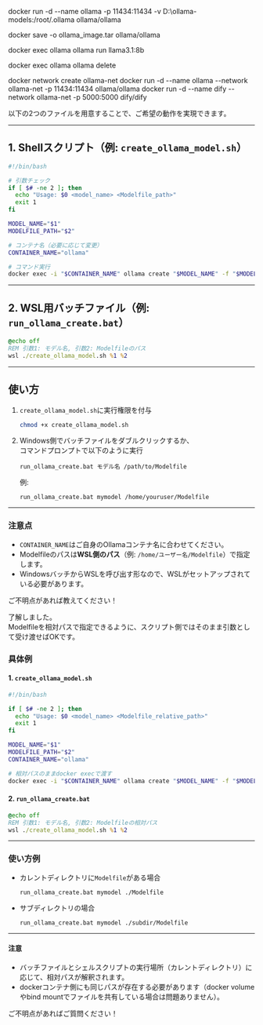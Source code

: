 docker run -d --name ollama -p 11434:11434 -v D:\ollama-models:/root/.ollama ollama/ollama


docker save -o ollama_image.tar ollama/ollama

docker exec ollama ollama run llama3.1:8b

docker exec ollama ollama delete

docker network create ollama-net
docker run -d --name ollama --network ollama-net -p 11434:11434 ollama/ollama
docker run -d --name dify --network ollama-net -p 5000:5000 dify/dify


以下の2つのファイルを用意することで、ご希望の動作を実現できます。

---

## 1. Shellスクリプト（例: `create_ollama_model.sh`）

```bash
#!/bin/bash

# 引数チェック
if [ $# -ne 2 ]; then
  echo "Usage: $0 <model_name> <Modelfile_path>"
  exit 1
fi

MODEL_NAME="$1"
MODELFILE_PATH="$2"

# コンテナ名（必要に応じて変更）
CONTAINER_NAME="ollama"

# コマンド実行
docker exec -i "$CONTAINER_NAME" ollama create "$MODEL_NAME" -f "$MODELFILE_PATH"
```

---

## 2. WSL用バッチファイル（例: `run_ollama_create.bat`）

```bat
@echo off
REM 引数1: モデル名, 引数2: Modelfileのパス
wsl ./create_ollama_model.sh %1 %2
```

---

## 使い方

1. `create_ollama_model.sh`に実行権限を付与  
   ```bash
   chmod +x create_ollama_model.sh
   ```

2. Windows側でバッチファイルをダブルクリックするか、  
   コマンドプロンプトで以下のように実行  
   ```
   run_ollama_create.bat モデル名 /path/to/Modelfile
   ```
   例:
   ```
   run_ollama_create.bat mymodel /home/youruser/Modelfile
   ```

---

### 注意点

- `CONTAINER_NAME`はご自身のOllamaコンテナ名に合わせてください。
- Modelfileのパスは**WSL側のパス**（例: `/home/ユーザー名/Modelfile`）で指定します。
- WindowsバッチからWSLを呼び出す形なので、WSLがセットアップされている必要があります。

ご不明点があれば教えてください！


了解しました。  
Modelfileを相対パスで指定できるように、スクリプト側ではそのまま引数として受け渡せばOKです。

### 具体例

#### 1. `create_ollama_model.sh`

```bash
#!/bin/bash

if [ $# -ne 2 ]; then
  echo "Usage: $0 <model_name> <Modelfile_relative_path>"
  exit 1
fi

MODEL_NAME="$1"
MODELFILE_PATH="$2"
CONTAINER_NAME="ollama"

# 相対パスのままdocker execで渡す
docker exec -i "$CONTAINER_NAME" ollama create "$MODEL_NAME" -f "$MODELFILE_PATH"
```

#### 2. `run_ollama_create.bat`

```bat
@echo off
REM 引数1: モデル名, 引数2: Modelfileの相対パス
wsl ./create_ollama_model.sh %1 %2
```

---

### 使い方例

- カレントディレクトリに`Modelfile`がある場合  
  ```
  run_ollama_create.bat mymodel ./Modelfile
  ```
- サブディレクトリの場合  
  ```
  run_ollama_create.bat mymodel ./subdir/Modelfile
  ```

---

#### 注意

- バッチファイルとシェルスクリプトの実行場所（カレントディレクトリ）に応じて、相対パスが解釈されます。
- dockerコンテナ側にも同じパスが存在する必要があります（docker volumeやbind mountでファイルを共有している場合は問題ありません）。

ご不明点があればご質問ください！